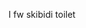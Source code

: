 I fw skibidi toilet

<!---
russellamato/russellamato is a ✨ special ✨ repository because its `README.md` (this file) appears on your GitHub profile.
You can click the Preview link to take a look at your changes.
--->
